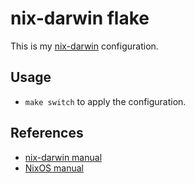 # nix-darwin flake

This is my [nix-darwin](https://github.com/LnL7/nix-darwin) configuration.

## Usage

-   `make switch` to apply the configuration.

## References

-   [nix-darwin manual](https://daiderd.com/nix-darwin/manual/)
-   [NixOS manual](https://nixos.org/manual/nixos/unstable/options.html)
